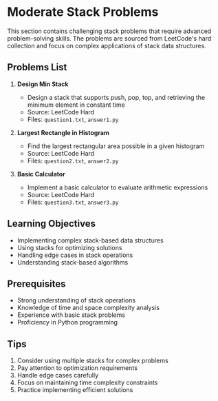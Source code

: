 # Moderate Stack Problems

This section contains challenging stack problems that require advanced problem-solving skills. The problems are sourced from LeetCode's hard collection and focus on complex applications of stack data structures.

## Problems List

1. **Design Min Stack**
   - Design a stack that supports push, pop, top, and retrieving the minimum element in constant time
   - Source: LeetCode Hard
   - Files: `question1.txt`, `answer1.py`

2. **Largest Rectangle in Histogram**
   - Find the largest rectangular area possible in a given histogram
   - Source: LeetCode Hard
   - Files: `question2.txt`, `answer2.py`

3. **Basic Calculator**
   - Implement a basic calculator to evaluate arithmetic expressions
   - Source: LeetCode Hard
   - Files: `question3.txt`, `answer3.py`

## Learning Objectives

- Implementing complex stack-based data structures
- Using stacks for optimizing solutions
- Handling edge cases in stack operations
- Understanding stack-based algorithms

## Prerequisites

- Strong understanding of stack operations
- Knowledge of time and space complexity analysis
- Experience with basic stack problems
- Proficiency in Python programming

## Tips

1. Consider using multiple stacks for complex problems
2. Pay attention to optimization requirements
3. Handle edge cases carefully
4. Focus on maintaining time complexity constraints
5. Practice implementing efficient solutions 